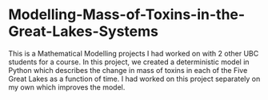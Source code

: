 # Modelling-Mass-of-Toxins-in-the-Great-Lakes-Systems
This is a Mathematical Modelling projects I had worked on with 2 other UBC students for a course. In this project, we created a deterministic model in Python which describes the change in mass of toxins in each of the Five Great Lakes as a function of time. I had worked on this project separately on my own which improves the model. 

